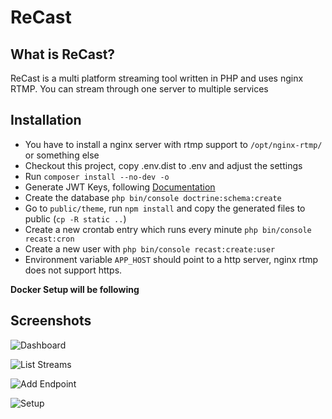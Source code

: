 # ReCast

## What is ReCast?

ReCast is a multi platform streaming tool written in PHP and uses nginx RTMP. You can stream through one server to multiple services

## Installation

* You have to install a nginx server with rtmp support to ```/opt/nginx-rtmp/``` or something else
* Checkout this project, copy .env.dist to .env and adjust the settings
* Run ```composer install --no-dev -o```
* Generate JWT Keys, following [Documentation](https://github.com/lexik/LexikJWTAuthenticationBundle/blob/HEAD/Resources/doc/index.md#installation)
* Create the database ```php bin/console doctrine:schema:create```
* Go to ``public/theme``, run ``npm install`` and copy the generated files to public (``cp -R static ..``)
* Create a new crontab entry which runs every minute ```php bin/console recast:cron```
* Create a new user with ```php bin/console recast:create:user```
* Environment variable ``APP_HOST`` should point to a http server, nginx rtmp does not support https.

**Docker Setup will be following**

## Screenshots

![Dashboard](https://i.imgur.com/CJFRqFM.png)

![List Streams](https://i.imgur.com/xRi6eQT.png)

![Add Endpoint](https://i.imgur.com/OvLihhw.png)

![Setup](https://i.imgur.com/gPDnIfr.png)